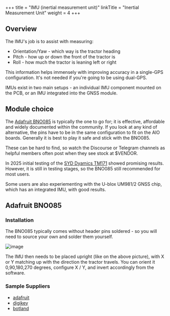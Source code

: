 +++
title = "IMU (inertial measurement unit)"
linkTitle = "Inertial Measurement Unit"
weight = 4
+++

## Overview

The IMU's job is to assist with measuring:

- Orientation/Yaw - which way is the tractor heading
- Pitch - how up or down the front of the tractor is
- Roll - how much the tractor is leaning left or right

This information helps immensely with improving accuracy in a single-GPS
configuration. It's not needed if you're going to be using dual-GPS.

IMUs exist in two main setups - an individual IMU component mounted on the PCB,
or an IMU integrated into the GNSS module.

## Module choice

The [Adafruit BNO085](https://www.adafruit.com/product/4754) is typically the
one to go for; it is effective, affordable and widely documented within the
community. If you look at any kind of alternative, the pins have to be in the
same configuration to fit on the AIO boards. Generally it is best to play it
safe and stick with the BNO085.

These can be hard to find, so watch the Discourse or Telegram channels as
helpful members often post when they see stock at $VENDOR.

In 2025 initial testing of the
[SYD Dyamics TM171](https://uk.robotshop.com/products/syd-dynamics-transducerm-tm171-9-axis-ahrs-w-dual-port-communication)
showed promising results. However, it is still in testing stages, so the BNO085
still recommended for most users.

Some users are also experiementing with the U-blox UM981/2 GNSS chip, which has
an integrated IMU, with good results.

## Adafruit BNO085

### Installation

The BNO085 typically comes without header pins soldered - so you will need to
source your own and solder them yourself.

![image](../../img/bno085.png)

The IMU then needs to be placed upright (like on the above picture), with X or Y
matching up with the direction the tractor travels. You can orient it
0,90,180,270 degrees, configure X / Y, and invert accordingly from the software.

### Sample Suppliers

- [adafruit](https://www.adafruit.com/product/4754)
- [digikey](https://www.digikey.fr/fr/products/detail/adafruit-industries-llc/4754/13426653)
- [botland](https://botland.store/9dof-imu-sensors/22113-bno085-9-dof-imu-fusion-breakout-3-axis-accelerometer-magnetometer-and-gyroscope-adafruit-4754.html)
